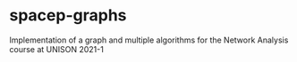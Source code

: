 # spacep-graphs

Implementation of a graph and multiple algorithms for the Network Analysis course at UNISON 2021-1
